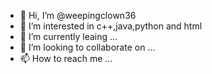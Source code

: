 - 👋 Hi, I’m @weepingclown36
- 👀 I’m interested in c++,java,python and html
- 🌱 I’m currently leaing ...
- 💞️ I’m looking to collaborate on ...
- 📫 How to reach me ...

<!---
weepingclown36/weepingclown36 is a ✨ special ✨ repository because its `README.md` (this file) appears on your GitHub profile.
You can click the Preview link to take a look at your changes.
--->
